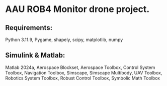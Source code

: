# AAU ROB4 Monitor drone project.


## Requirements:
Python 3.11.9,
Pygame,
shapely,
scipy,
matplotlib,
numpy

## Simulink & Matlab:
Matlab 2024a,
Aerospace Blockset,
Aerospace Toolbox,
Control System Toolbox,
Navigation Toolbox,
Simscape,
Simscape Multibody,
UAV Toolbox,
Robotics System Toolbox,
Robust Control Toolbox,
Symbolic Math Toolbox
